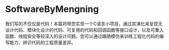 # SoftwareByMengning
我们写的不仅仅是代码！本篇将带您实现一个C语言小项目，通过其演化来呈现无设计代码、模块化设计的代码、可复用的代码和回调函数等接口设计，以及可重入函数、线程安全等较深入的设计问题。您可以通过跟随模仿来训练工程化代码的编写能力，辨识代码的工程质量差异。
